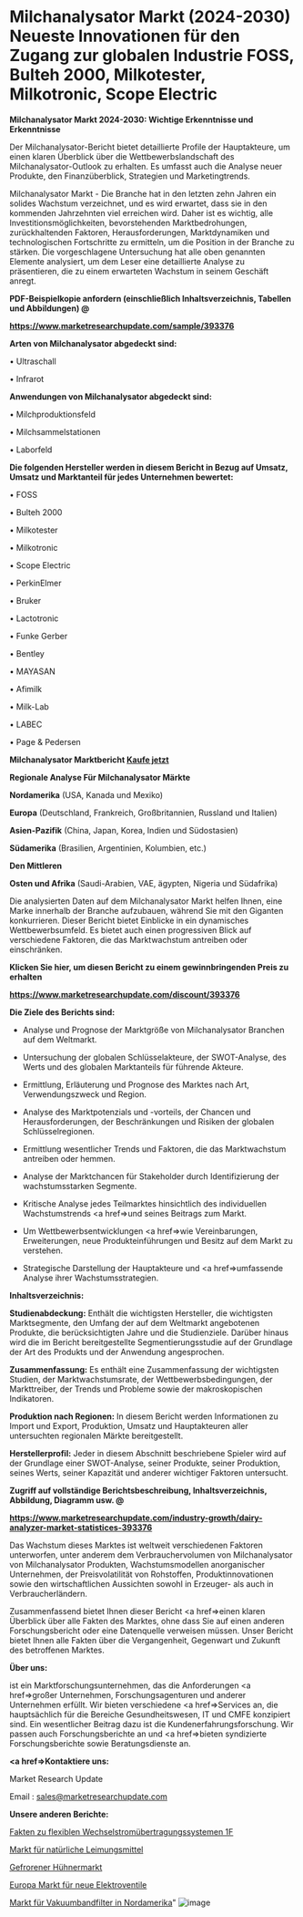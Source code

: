 # Milchanalysator Markt (2024-2030) Neueste Innovationen für den Zugang zur globalen Industrie FOSS, Bulteh 2000, Milkotester, Milkotronic, Scope Electric

<strong>Milchanalysator Markt 2024-2030: Wichtige Erkenntnisse und Erkenntnisse</strong>

Der Milchanalysator-Bericht bietet detaillierte Profile der Hauptakteure, um einen klaren Überblick über die Wettbewerbslandschaft des Milchanalysator-Outlook zu erhalten. Es umfasst auch die Analyse neuer Produkte, den Finanzüberblick, Strategien und Marketingtrends.

Milchanalysator Markt - Die Branche hat in den letzten zehn Jahren ein solides Wachstum verzeichnet, und es wird erwartet, dass sie in den kommenden Jahrzehnten viel erreichen wird. Daher ist es wichtig, alle Investitionsmöglichkeiten, bevorstehenden Marktbedrohungen, zurückhaltenden Faktoren, Herausforderungen, Marktdynamiken und technologischen Fortschritte zu ermitteln, um die Position in der Branche zu stärken. Die vorgeschlagene Untersuchung hat alle oben genannten Elemente analysiert, um dem Leser eine detaillierte Analyse zu präsentieren, die zu einem erwarteten Wachstum in seinem Geschäft anregt.



<strong><b>PDF-Beispielkopie anfordern (einschließlich Inhaltsverzeichnis, Tabellen und Abbildungen) @ </b></strong>

<strong><a href=https://www.marketresearchupdate.com/sample/393376>

<strong>https://www.marketresearchupdate.com/sample/393376</u></a></strong></strong>



<strong>Arten von Milchanalysator abgedeckt sind:</strong>

• Ultraschall

• Infrarot



<strong>Anwendungen von Milchanalysator abgedeckt sind:</strong>

• Milchproduktionsfeld

• Milchsammelstationen

• Laborfeld



<strong>Die folgenden Hersteller werden in diesem Bericht in Bezug auf Umsatz, Umsatz und Marktanteil für jedes Unternehmen bewertet:</strong>

• FOSS

• Bulteh 2000

• Milkotester

• Milkotronic

• Scope Electric

• PerkinElmer

• Bruker

• Lactotronic

• Funke Gerber

• Bentley

• MAYASAN

• Afimilk

• Milk-Lab

• LABEC

• Page & Pedersen



<strong>Milchanalysator Marktbericht <a href=https://www.marketresearchupdate.com/buynow/393376>Kaufe jetzt</a></strong>



<strong>Regionale Analyse Für Milchanalysator Märkte</strong>



<strong>Nordamerika</strong> (USA, Kanada und Mexiko)



<strong>Europa</strong> (Deutschland, Frankreich, Großbritannien, Russland und Italien)



<strong>Asien-Pazifik</strong> (China, Japan, Korea, Indien und Südostasien)



<strong>Südamerika</strong> (Brasilien, Argentinien, Kolumbien, etc.)



<strong>Den Mittleren</strong> 

<strong>Osten und Afrika</strong> (Saudi-Arabien, VAE, ägypten, Nigeria und Südafrika)

Die analysierten Daten auf dem Milchanalysator Markt helfen Ihnen, eine Marke innerhalb der Branche aufzubauen, während Sie mit den Giganten konkurrieren. Dieser Bericht bietet Einblicke in ein dynamisches Wettbewerbsumfeld. Es bietet auch einen progressiven Blick auf verschiedene Faktoren, die das Marktwachstum antreiben oder einschränken.



<strong>Klicken Sie hier, um diesen Bericht zu einem gewinnbringenden Preis zu erhalten
</strong>

<strong><a href=https://www.marketresearchupdate.com/discount/393376>https://www.marketresearchupdate.com/discount/393376</b></u></strong></a>



<strong>Die Ziele des Berichts sind:</strong>

- Analyse und Prognose der Marktgröße von Milchanalysator Branchen auf dem Weltmarkt.

- Untersuchung der globalen Schlüsselakteure, der SWOT-Analyse, des Werts und des globalen Marktanteils für führende Akteure.

- Ermittlung, Erläuterung und Prognose des Marktes nach Art, Verwendungszweck und Region.

- Analyse des Marktpotenzials und -vorteils, der Chancen und Herausforderungen, der Beschränkungen und Risiken der globalen Schlüsselregionen.

- Ermittlung wesentlicher Trends und Faktoren, die das Marktwachstum antreiben oder hemmen.

- Analyse der Marktchancen für Stakeholder durch Identifizierung der wachstumsstarken Segmente.

- Kritische Analyse jedes Teilmarktes hinsichtlich des individuellen Wachstumstrends <a href=>und</a> seines Beitrags zum Markt.

- Um Wettbewerbsentwicklungen <a href=>wie</a> Vereinbarungen, Erweiterungen, neue Produkteinführungen und Besitz auf dem Markt zu verstehen.

- Strategische Darstellung der Hauptakteure und <a href=>umfas</a>sende Analyse ihrer Wachstumsstrategien.



<strong>Inhaltsverzeichnis:</strong>



<strong>Studienabdeckung:</strong> Enthält die wichtigsten Hersteller, die wichtigsten Marktsegmente, den Umfang der auf dem Weltmarkt angebotenen Produkte, die berücksichtigten Jahre und die Studienziele. Darüber hinaus wird die im Bericht bereitgestellte Segmentierungsstudie auf der Grundlage der Art des Produkts und der Anwendung angesprochen.



<strong>Zusammenfassung:</strong> Es enthält eine Zusammenfassung der wichtigsten Studien, der Marktwachstumsrate, der Wettbewerbsbedingungen, der Markttreiber, der Trends und Probleme sowie der makroskopischen Indikatoren.



<strong>Produktion nach Regionen:</strong> In diesem Bericht werden Informationen zu Import und Export, Produktion, Umsatz und Hauptakteuren aller untersuchten regionalen Märkte bereitgestellt.



<strong>Herstellerprofil:</strong> Jeder in diesem Abschnitt beschriebene Spieler wird auf der Grundlage einer SWOT-Analyse, seiner Produkte, seiner Produktion, seines Werts, seiner Kapazität und anderer wichtiger Faktoren untersucht.



<strong><b>Zugriff auf vollständige Berichtsbeschreibung, Inhaltsverzeichnis, Abbildung, Diagramm usw. @ </b></strong>

<strong><a href=https://www.marketresearchupdate.com/industry-growth/dairy-analyzer-market-statistices-393376>https://www.marketresearchupdate.com/industry-growth/dairy-analyzer-market-statistices-393376</a></strong>

Das Wachstum dieses Marktes ist weltweit verschiedenen Faktoren unterworfen, unter anderem dem Verbrauchervolumen von Milchanalysator von Milchanalysator Produkten, Wachstumsmodellen anorganischer Unternehmen, der Preisvolatilität von Rohstoffen, Produktinnovationen sowie den wirtschaftlichen Aussichten sowohl in Erzeuger- als auch in Verbraucherländern.

Zusammenfassend bietet Ihnen dieser Bericht <a href=>einen</a> klaren Überblick über alle Fakten des Marktes, ohne dass Sie auf einen anderen Forschungsbericht oder eine Datenquelle verweisen müssen. Unser Bericht bietet Ihnen alle Fakten über die Vergangenheit, Gegenwart und Zukunft des betroffenen Marktes.



<strong>Über uns:</strong>

 ist ein Marktforschungsunternehmen, das die Anforderungen <a href=>großer</a> Unternehmen, Forschungsagenturen und anderer Unternehmen erfüllt. Wir bieten verschiedene <a href=>Services</a> an, die hauptsächlich für die Bereiche Gesundheitswesen, IT und CMFE konzipiert sind. Ein wesentlicher Beitrag dazu ist die Kundenerfahrungsforschung. Wir passen auch Forschungsberichte an und <a href=>bieten</a> syndizierte Forschungsberichte sowie Beratungsdienste an.



<strong><a href=>Kontaktiere uns:</a></strong>

Market Research Update

Email : sales@marketresearchupdate.com



<strong>Unsere anderen Berichte:</strong>

<a href=https://www.linkedin.com/pulse/flexible-ac-transmission-systems-facts-1f>Fakten zu flexiblen Wechselstromübertragungssystemen 1F</a>

<a href=https://www.linkedin.com/pulse/natural-sizing-agents-market-size-emerging>Markt für natürliche Leimungsmittel</a>

<a href=https://www.linkedin.com/pulse/frozen-chicken-market-2023-remarking-enormous>Gefrorener Hühnermarkt</a>

<a href=https://www.linkedin.com/pulse/europe-new-electric-valve-market-current-business>Europa Markt für neue Elektroventile</a>

<a href=https://www.linkedin.com/pulse/north-america-vacuum-belt-filters-market-2030-future>Markt für Vakuumbandfilter in Nordamerika</a>"
![image](https://github.com/meghapanth/markettrends/assets/163847665/216f3f37-372f-4580-82d4-fbc81e9d569e)
